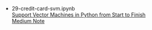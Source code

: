 * 29-credit-card-svm.ipynb <br>
[Support Vector Machines in Python from Start to Finish](https://www.youtube.com/watch?v=8A7L0GsBiLQ)<br>
[Medium Note](https://medium.com/@u860218/ea1a23706b1d)
